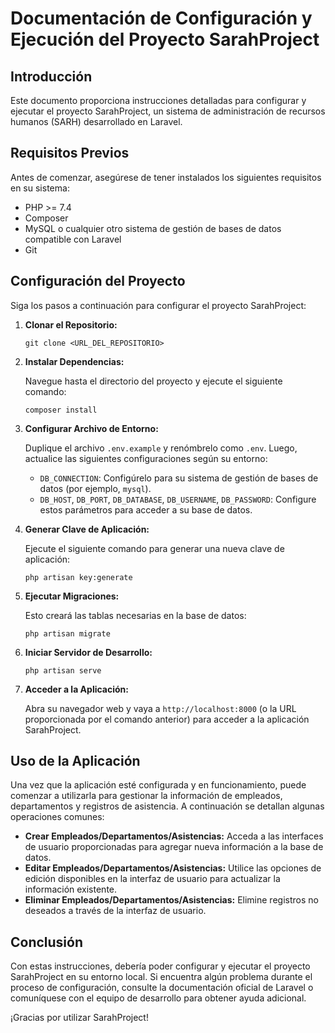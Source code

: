 # Documentación de Configuración y Ejecución del Proyecto SarahProject

## Introducción

Este documento proporciona instrucciones detalladas para configurar y ejecutar el proyecto SarahProject, un sistema de administración de recursos humanos (SARH) desarrollado en Laravel.

## Requisitos Previos

Antes de comenzar, asegúrese de tener instalados los siguientes requisitos en su sistema:

- PHP >= 7.4
- Composer
- MySQL o cualquier otro sistema de gestión de bases de datos compatible con Laravel
- Git

## Configuración del Proyecto

Siga los pasos a continuación para configurar el proyecto SarahProject:

1. **Clonar el Repositorio:**

   ```
   git clone <URL_DEL_REPOSITORIO>
   ```

2. **Instalar Dependencias:**

   Navegue hasta el directorio del proyecto y ejecute el siguiente comando:

   ```
   composer install
   ```

3. **Configurar Archivo de Entorno:**

   Duplique el archivo `.env.example` y renómbrelo como `.env`. Luego, actualice las siguientes configuraciones según su entorno:

   - `DB_CONNECTION`: Configúrelo para su sistema de gestión de bases de datos (por ejemplo, `mysql`).
   - `DB_HOST`, `DB_PORT`, `DB_DATABASE`, `DB_USERNAME`, `DB_PASSWORD`: Configure estos parámetros para acceder a su base de datos.

4. **Generar Clave de Aplicación:**

   Ejecute el siguiente comando para generar una nueva clave de aplicación:

   ```
   php artisan key:generate
   ```

5. **Ejecutar Migraciones:**

   Esto creará las tablas necesarias en la base de datos:

   ```
   php artisan migrate
   ```

6. **Iniciar Servidor de Desarrollo:**

   ```
   php artisan serve
   ```

7. **Acceder a la Aplicación:**

   Abra su navegador web y vaya a `http://localhost:8000` (o la URL proporcionada por el comando anterior) para acceder a la aplicación SarahProject.

## Uso de la Aplicación

Una vez que la aplicación esté configurada y en funcionamiento, puede comenzar a utilizarla para gestionar la información de empleados, departamentos y registros de asistencia. A continuación se detallan algunas operaciones comunes:

- **Crear Empleados/Departamentos/Asistencias:** Acceda a las interfaces de usuario proporcionadas para agregar nueva información a la base de datos.
- **Editar Empleados/Departamentos/Asistencias:** Utilice las opciones de edición disponibles en la interfaz de usuario para actualizar la información existente.
- **Eliminar Empleados/Departamentos/Asistencias:** Elimine registros no deseados a través de la interfaz de usuario.

## Conclusión

Con estas instrucciones, debería poder configurar y ejecutar el proyecto SarahProject en su entorno local. Si encuentra algún problema durante el proceso de configuración, consulte la documentación oficial de Laravel o comuníquese con el equipo de desarrollo para obtener ayuda adicional.

¡Gracias por utilizar SarahProject!
